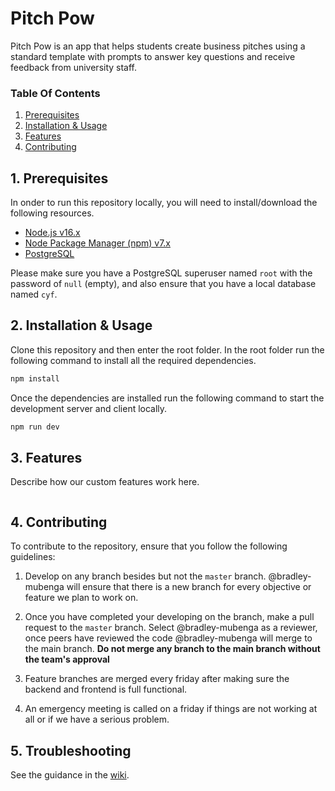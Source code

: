 # Pitch Pow

Pitch Pow is an app that helps students create business pitches using a standard template with prompts to answer key questions and receive feedback from university staff.

### Table Of Contents
1. [Prerequisites]()
2. [Installation & Usage]()
3. [Features]()
4. [Contributing]()

## 1. Prerequisites
In onder to run this repository locally, you will need to install/download the following resources.

- [Node.js v16.x](https://nodejs.org/en/)
- [Node Package Manager (npm) v7.x](https://nodejs.org/en/)
- [PostgreSQL](https://www.postgresql.org/)

Please make sure you have a PostgreSQL superuser named ```root``` with the password of ```null``` (empty), and also ensure that you have a local database named ```cyf```.

## 2. Installation & Usage
Clone this repository and then enter the root folder. In the root folder run the following command to install all the required dependencies.

```bash
npm install
```

Once the dependencies are installed run the following command to start the development server and client locally.

```bash
npm run dev
```

## 3. Features

Describe how our custom features work here.

```bash
```

## 4. Contributing

To contribute to the repository, ensure that you follow the following guidelines:

1. Develop on any branch besides but not the ```master``` branch. @bradley-mubenga will ensure that there is a new branch for every objective or feature we plan to work on.

2. Once you have completed your developing on the branch, make a pull request to the ```master``` branch. Select @bradley-mubenga as a reviewer, once peers have reviewed the code @bradley-mubenga will merge to the main branch. **Do not merge any branch to the main branch without the team's approval**

5. Feature branches are merged every friday after making sure the backend and frontend is full functional.

6. An emergency meeting is called on a friday if things are not working at all or if we have a serious problem.

## 5. Troubleshooting
See the guidance in the [wiki](https://github.com/textbook/starter-kit/wiki).